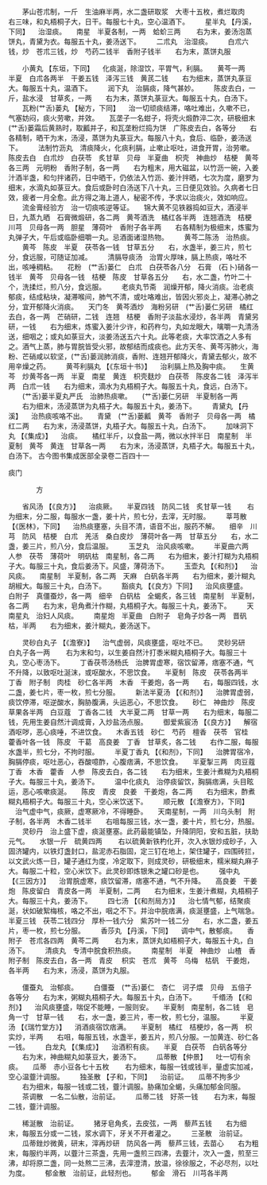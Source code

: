 <!-- { "loadSidebar": true } -->
　　茅山苍朮制，一斤　生油麻半两，水二盏研取浆　大枣十五枚，煮烂取肉　　右三味，和丸梧桐子大，日干。每服七十丸，空心温酒下。
　　星半丸 【丹溪，下同】 　治湿痰。　　南星　半夏各制，一两　蛤蚧三两
　　右为末，姜汤泡蒸饼丸，青黛为衣。每服五十丸，姜汤送下。
　　二朮丸　治湿痰。
　　白朮六钱，炒　苍朮三钱，炒　芍药二钱半　香附子钱半　　右为末，蒸饼丸服

　　小黄丸 【东垣，下同】 　化痰涎，除湿饮，平胃气，利膈。　　黄芩一两　半夏　白朮各两半　干姜五钱　泽泻三钱　黄芪二钱　　右为细末，蒸饼丸菉豆大。每服五十丸，温酒下。
　　润下丸　治膈痰，降气甚妙。
　　陈皮去白，一斤，盐水浸　甘草炙，一两　　右为末，蒸饼丸菉豆大。每服五十丸，白汤下。
　　瓦粉(艹舌)蒌丸 【秘方，下同】 　治一切顽痰结滞，咯吐难出，久嗽不已，气塞妨闷，痰火劳嗽，并效。　　瓦垄子一名蚶子，将壳火煅酢淬二次，研极细末　(艹舌)蒌霜后黄熟时，取瓤并子，和瓦垄粉烂捣为饼　广陈皮去白，各等分　　右各精制，晒干为末，汤浸，蒸饼为丸菉豆大。每服八十丸，食后、临卧，姜汤送下。
　　法制竹沥丸　清痰降火，化痰利膈，止嗽止呕吐，进食开胃，治劳嗽。　　陈皮去白　白朮炒　白茯苓　炙甘草　贝母　半夏曲　枳壳　神曲炒　桔梗　黄芩各三两　元明粉　香附子制，各一两　　右为粗末，用大磁盆，以竹沥一碗，入姜汁酒半盏，和匀拌诸药，日中晒干，仍依法入竹沥、姜汁拌晒，七次为度，磨罗为细末，水滴丸如菉豆大。食后或卧时白汤送下八十丸，三日便见效验。久病者七日效，疲者一月全愈。此方得之海上道人，秘密不传，予求以治痰火，效如响应。
　　流金膏经验方　治一切痰咳逆等证。　　锦大黄不见铁器捣如豆大，酒浸半日，九蒸九晒　石膏微煅研，各二两　黄芩酒洗　橘红各半两　连翘酒洗　桔梗　川芎　贝母各一两　胆星　薄荷叶　香附子各半两　　右各精制为极细末，炼蜜为丸弹子大，午后或临卧细嚼一丸。忌酒面诸湿热物。
　　黄芩二陈汤　治热痰。
　　黄芩　陈皮　半夏　茯苓各一钱　甘草五分　　右，水盏半，姜三片，煎七分，食远服，可随证加减。
　　清膈导痰汤　治胃火厚味，膈上热痰，咯吐不出，咳唾稠粘。　　花粉　(艹舌)蒌仁　白朮　白茯苓各八分　石膏　(石卜)硝各一钱半　黄芩　贝母各一钱　桔梗　陈皮　甘草各五分　　右，水二盏，竹叶二十个，洗揉烂，煎八分，食远服。
　　老痰丸节斋　润燥开郁，降火消痰。治老痰郁痰，结成粘块，凝滞喉间，肺气不清，或吐咯难出，皆因火邪炎上，凝滞心肺之分，宜开郁降火消痰。　　天门冬　黄芩酒炒　海粉另研　(艹舌)蒌仁另研　橘红去白，各一两　芒硝研，二钱　连翘　桔梗　香附子淡盐水浸炒，各半两　青黛另研，一钱　　右为细末，炼蜜入姜汁少许，和药杵匀，丸如龙眼大，噙嚼一丸清汤送，细咽之；或丸如菉豆大，淡姜汤送五六十丸。此等老痰，大率饮酒之人多有之。酒气上蒸，肺与胃脘皆受火邪，故郁结而成痰也。此方天冬、黄芩泻肺火，海粉、芒硝咸以软坚，(艹舌)蒌润肺消痰，香附、连翘开郁降火，青黛去郁火，故不用辛燥之药。
　　黄芩利膈丸 【《东垣十书》】 　治利膈上热及胸中痰。　　生黄芩　炒黄芩各一两　半夏　南星　黄连　枳壳麸炒　白茯苓　陈皮各二钱　泽泻半两　白朮一钱　　右为细末，滴水为丸梧桐子大。每服五十丸，食远，白汤下。
　　(艹舌)蒌半夏丸严氏　治肺热痰嗽。　　(艹舌)蒌仁另研　半夏制各一两
　　右为细末，汤浸蒸饼为丸梧子大。每服五十丸，姜汤下。
　　青黛丸 【丹溪】 　治热痰咳咯不出。　　青黛　(艹舌)蒌瓤　黄芩　香附子　贝母各一两　橘红二两　　右为末，汤浸蒸饼，丸梧子大。每服五十丸，白汤下。
　　加味洞下丸 【《集成》】 　治痰。　　橘红半斤，以食盐一两，微以水拌半日　南星制　半夏制　黄芩　黄连　甘草各一两　　右为末，汤浸蒸饼，丸梧子大。每服五十丸，白汤下。
古今图书集成医部全录卷二百四十一

痰门

　　　　方

　　省风汤 【《良方》】 　治痰厥。　　半夏四钱　防风二钱　炙甘草一钱
　　右为细末，分二服，每服水一盏，姜十片，煎七分，去滓，无时服。
　　莘芎散 【《医林》，下同】 　治热痰壅塞，头目不清，语音不出，服药不解。　　细辛　川芎　防风　桔梗　白朮　羌活　桑白皮炒　薄荷叶各一两　甘草五分　　右，水二盏，姜三片，煎八分，食后温服。
　　玉芝丸　治风痰咳嗽。
　　半夏曲六两　人参　茯苓　薄荷叶　明矾枯　南星制，各二两　　右为细末，姜汁打糊为丸梧桐子大。每服三十丸，食后姜汤下。风盛，薄荷汤下。
　　玉壶丸 【《和剂》】 　治风痰。　　南星制　半夏制，各二两　天麻　白矾各半两　　右为细末，姜汁糊丸胡椒大。每服三十丸，白汤下。
　　豁痰丸 【《良方》下同】 　治风痰壅盛。　　白附子　真僵蚕炒，各一两　细辛　白矾枯　全蝎炙，各三钱　南星制　半夏制，各二两　　右为末，皂角煮汁作糊，丸梧桐子大。每服三十丸，姜汤下。
　　天南星丸　治妇人风痰。
　　南星炮　半夏曲　白附子　皂角子炒各一两　晋矾枯，半两　　右为细末，姜汁糊丸，姜汤送下。

　　灵砂白丸子 【《澹寮》】 　治气虚弱，风痰壅盛，呕吐不已。　　灵砂另研　白丸子各一两
　　右为末和匀，以生姜自然汁打黍米糊丸梧桐子大。每服三十丸，空心枣汤下。
　　丁香茯苓汤杨氏　治脾胃虚寒，宿饮留滞，痞塞不通，气不升降，以致呕吐涎沫，或呕酸水，不思饮食。　　半夏制　陈皮　茯苓各两半　丁香　附子制　肉桂　砂仁各半两　木香　干姜炮，各一两　　右，每服四钱，水二盏，姜七片，枣一枚，煎七分服。
　　新法半夏汤 【《和剂》】 　治脾胃虚弱，痰饮停滞，呕逆酸水，胸胁腹满，头运恶心，不思饮食。　　砂仁　神曲炒　陈皮　草果各半两　白豆蔻　丁香各二钱　大半夏二两　甘草一两　　右为细末，每服二钱，先用生姜自然汁调成膏，入炒盐汤点服。
　　御爱紫宸汤 【《良方》】 　解宿酒呕哕，恶心痰唾，不进饮食。　　木香五钱　砂仁　芍药　檀香　茯苓　官桂　藿香叶各一钱　陈皮　干葛　高良姜　丁香　甘草炙，各二钱　　右作二服，每服水盏半，煎七分，不拘时服。
　　半夏丁香丸 【《和剂》，下同】 　治脾胃宿冷，胸膈停痰，呕吐恶心，吞酸噫酢，心腹痞满，不思饮食。　　半夏掣三两　肉豆蔻　丁香　木香　藿香　人参　陈皮去白，各二钱　　右为细末，生姜汁煮糊为丸梧桐子大。每服三十丸，姜汤下。
　　温中化痰丸　治停痰留饮，胸膈痞满，头目眩运，恶心咳嗽痰涎。　　陈皮　青皮　良姜　干姜炮，各二两　　右为细末，酢煮糊丸梧桐子大。每服三十丸，空心米饮送下。
　　顺元散 【《澹寮方》，下同】 　治气虚中气，痰厥，虚寒厥冷，不得睡卧。　　天南星制，一两　川乌头制　附子制，各半两　木香二钱半　　右咀每服三钱，水一盏，姜十片，煎七分，热服。
　　灵砂丹　治上盛下虚，痰涎壅塞。此药最能镇坠，升降阴阳，安和五脏，扶助元气。　　水银一斤　硫黄四两
　　右以硫黄新铁杓化开，次入水银炒成砂子，入固济罐内，以铁灯盏封口，盐泥赤石脂固，定三钉在地上，架住罐子，四围砖拦，以文武火炼一日，罐子通红为度，冷定取下，则成灵砂，研极细末，糯米糊丸麻子大。每服二十粒，空心米饮下。此灵砂即炼银朱之罐口砂是也。
　　强中丸 【《三因方》】 　治胃脘虚寒，痰饮留滞，痞塞不通，气不升降。　　高良姜　干姜炮　陈皮留白　青皮各一两　半夏制，二两　　右为细末，生姜汁煮糊，丸梧桐子大。每服三十丸，姜汤下。
　　四七汤 【《和剂局方》】 　治七情气郁，结聚痰涎，状如破絮梅核，咯之不出，咽之不下。并治中脘痞满，痰涎壅盛，上气喘急。　　半夏三钱　茯苓二钱四分　厚朴一钱六分　紫苏叶一钱二分　　右，水二盏，姜五片，枣一枚，煎七分服。
　　香莎丸 【丹溪，下同】 　调中气，散郁痰。　　香附子　苍朮各四两　黄芩二两
　　右为末，蒸饼丸如梧桐子大，每服五十丸，白汤下。
　　清痰丸　专清中脘食积热痰。
　　南星制　半夏　神曲炒　山楂　香附子制　陈皮去白，各一两　青皮　 枳实　苍朮　黄芩　乌梅　枯矾　干姜炮，各半两　　右为末，汤浸，蒸饼为丸服。

　　僵蚕丸　治郁痰。
　　白僵蚕　(艹舌)蒌仁　杏仁　诃子煨　贝母　五倍子各等分　　右为末，粥糊丸梧桐子大。每服五十丸，白汤下。
　　千缗汤 【《和剂》】 　治风痰壅盛，喘促不能睡，一服则安。　　半夏制　南星制，各二钱　皂角一寸　甘草一钱　　右，水一盏，姜三片，枣一枚，煎七分，温服。
　　半夏汤 【《瑞竹堂方》】 　消酒痰宿饮痞满。　　半夏制　橘红　桔梗炒，各一两　枳实炒，半两　　右咀，每服五钱，水盏半，姜五片，煎八分服。一加黄连、砂仁各一钱。
　　白龙丸 【《集成》】 　治酒积有痰。　　半夏　白茯苓　白矾各等分
　　右为末，神曲糊丸如菉豆大，姜汤下。
　　瓜蒂散 【仲景】 　吐一切有余痰。　　瓜蒂　赤小豆各七十五枚
　　右为细末，每服一钱或钱半，量虚实加减，空心温虀汁调服。
　　独圣散 【子和，下同】 　治前证。　　瓜蒂不拘多少
　　右为细末，每服一钱或二钱，虀汁调服。胁痛加全蝎，头痛加郁金同服。
　　茶调散　一名二仙散，治前证。
　　瓜蒂二钱　好茶一钱
　　右为末，每服二钱，虀汁调服。

　　稀涎散　治前证。
　　猪牙皂角炙，去皮弦，一两　藜芦五钱　　右为细末，每服五分或一二钱，浆水调下，牙关不开者灌之。
　　三圣散　治前证。
　　瓜蒂銼炒微黄，研末，滓再炒研　防风各一两　藜芦三钱，去苗心　　右为粗末，每服约半两，以虀汁三茶盏，先用一盏煎三四沸，去虀汁，次入一盏，煎至三沸，却将原二盏，同一处熬二三沸，去滓澄清，放温，徐徐服之，不必尽剂，以吐为度。
　　郁金散　治前证，此轻剂也。
　　郁金　滑石　川芎各半两
